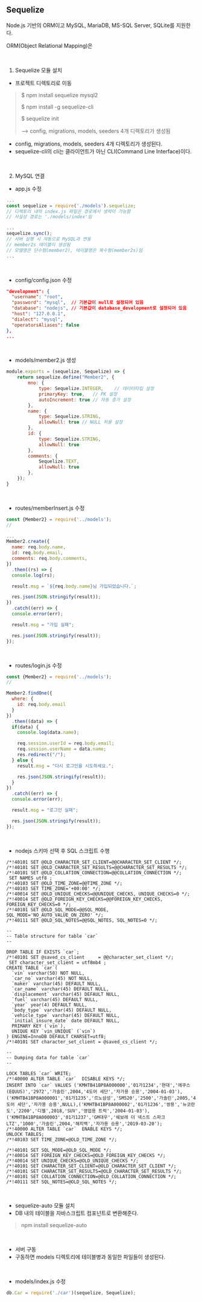 ## Sequelize

Node.js 기반의 ORM이고 MySQL, MariaDB, MS-SQL Server, SQLite를 지원한다.

ORM(Object Relational Mapping)은 

<br>

1. Sequelize 모듈 설치

- 프로젝트 디렉토리로 이동

> $ npm install sequelize mysql2
>
> $ npm install -g sequelize-cli
>
> $ sequelize init
>
> —> config, migrations, models, seeders 4개 디렉토리가 생성됨

- config, migrations, models, seeders 4개 디렉토리가 생성된다.
- sequelize-cli의 cli는 클라이언트가 아닌 CLI(Command Line Interface)이다.

<br>

2. MySQL 연결

- app.js 수정

```javascript
...
const sequelize = require('./models').sequelize;
// 디렉토리 내의 index.js 파일은 경로에서 생략이 가능함
// 사실상 경로는 './models/index'임

...
sequelize.sync();	
// 서버 실행 시 자동으로 MySQL과 연동
// member2s 테이블이 생성됨
// 모델명은 단수형(member2), 테이블명은 복수형(member2s)임
...
```

<br>

- config/config.json 수정

```json
"development": {
  "username": "root",
  "password": "mysql",	// 기본값이 null로 설정되어 있음
  "database": "nodejs",	// 기본값이 database_development로 설정되어 있음
  "host": "127.0.0.1",
  "dialect": "mysql",
  "operatorsAliases": false
},
...
```

<br>

- models/member2.js 생성

```javascript
module.exports = (sequelize, Sequelize) => {
    return sequelize.define("Member2", {
        mno: {
            type: Sequelize.INTEGER,	// 데이터타입 설정
            primaryKey: true,	// PK 설정
            autoIncrement: true	// 자동 증가 설정
        },
        name: {
            type: Sequelize.STRING,
            allowNull: true	// NULL 허용 설정
        },
        id: {
            type: Sequelize.STRING,
            allowNull: true
        },
        comments: {
            Sequelize.TEXT,
            allowNull: true
        },
    });
}
```

<br>

- routes/memberInsert.js 수정

```javascript
const {Member2} = require('../models');
//

...
Member2.create({
  name: req.body.name,
  id: req.body.email,
  comments: req.body.comments,
})
  .then((rs) => {
  console.log(rs);

  result.msg = `${req.body.name}님 가입되었습니다.`;

  res.json(JSON.stringify(result));
})
  .catch((err) => {
  console.error(err);

  result.msg = "가입 실패";

  res.json(JSON.stringify(result));
});
```

<br>

- routes/login.js 수정

```javascript
const {Member2} = require('../models');
//

Member2.findOne({
  where: {
    id: req.body.email
  }
})
  .then((data) => {
  if(data) {
    console.log(data.name);

    req.session.userId = req.body.email;
    req.session.userName = data.name;
    res.redirect("/");
  } else {
    result.msg = "다시 로그인을 시도하세요.";

    res.json(JSON.stringify(result));
  }
})
  .catch((err) => {
  console.error(err);

  result.msg = "로그인 실패";

  res.json(JSON.stringify(result));
});
```

<br>

- nodejs 스키마 선택 후 SQL 스크립트 수행

```mysql
/*!40101 SET @OLD_CHARACTER_SET_CLIENT=@@CHARACTER_SET_CLIENT */;
/*!40101 SET @OLD_CHARACTER_SET_RESULTS=@@CHARACTER_SET_RESULTS */;
/*!40101 SET @OLD_COLLATION_CONNECTION=@@COLLATION_CONNECTION */;
 SET NAMES utf8 ;
/*!40103 SET @OLD_TIME_ZONE=@@TIME_ZONE */;
/*!40103 SET TIME_ZONE='+00:00' */;
/*!40014 SET @OLD_UNIQUE_CHECKS=@@UNIQUE_CHECKS, UNIQUE_CHECKS=0 */;
/*!40014 SET @OLD_FOREIGN_KEY_CHECKS=@@FOREIGN_KEY_CHECKS, FOREIGN_KEY_CHECKS=0 */;
/*!40101 SET @OLD_SQL_MODE=@@SQL_MODE, SQL_MODE='NO_AUTO_VALUE_ON_ZERO' */;
/*!40111 SET @OLD_SQL_NOTES=@@SQL_NOTES, SQL_NOTES=0 */;

--
-- Table structure for table `car`
--

DROP TABLE IF EXISTS `car`;
/*!40101 SET @saved_cs_client     = @@character_set_client */;
 SET character_set_client = utf8mb4 ;
CREATE TABLE `car`(
  `vin` varchar(50) NOT NULL,
  `car_no` varchar(45) NOT NULL,
  `maker` varchar(45) DEFAULT NULL,
  `car_name` varchar(45) DEFAULT NULL,
  `displacement` varchar(45) DEFAULT NULL,
  `fuel` varchar(45) DEFAULT NULL,
  `year` year(4) DEFAULT NULL,
  `body_type` varchar(45) DEFAULT NULL,
  `vehicle_type` varchar(45) DEFAULT NULL,
  `initial_insure_date` date DEFAULT NULL,
  PRIMARY KEY (`vin`),
  UNIQUE KEY `vin_UNIQUE` (`vin`)
) ENGINE=InnoDB DEFAULT CHARSET=utf8;
/*!40101 SET character_set_client = @saved_cs_client */;

--
-- Dumping data for table `car`
--

LOCK TABLES `car` WRITE;
/*!40000 ALTER TABLE `car`  DISABLE KEYS */;
INSERT INTO `car` VALUES ('KMHTB41BP8A000000','01가1234','현대','에쿠스(EQUUS)','2972','가솔린',2004,'4도어 세단','자가용 승용','2004-01-03'),('KMHTB41BP8A000001','01가1235','르노삼성','SM520','2500','가솔린',2005,'4도어 세단','자가용 승용',NULL),('KMHTB41BP8A000002','01가1236','쌍용','뉴코란도','2200','디젤',2018,'SUV','영업용 트럭','2004-01-03'),('KMHTB41BP8A000003','01가1237','GM대우','쉐보레 더 넥스트 스파크 LTZ','1000','가솔린',2004,'해치백','자가용 승용','2019-03-20');
/*!40000 ALTER TABLE `car`  ENABLE KEYS */;
UNLOCK TABLES;
/*!40103 SET TIME_ZONE=@OLD_TIME_ZONE */;

/*!40101 SET SQL_MODE=@OLD_SQL_MODE */;
/*!40014 SET FOREIGN_KEY_CHECKS=@OLD_FOREIGN_KEY_CHECKS */;
/*!40014 SET UNIQUE_CHECKS=@OLD_UNIQUE_CHECKS */;
/*!40101 SET CHARACTER_SET_CLIENT=@OLD_CHARACTER_SET_CLIENT */;
/*!40101 SET CHARACTER_SET_RESULTS=@OLD_CHARACTER_SET_RESULTS */;
/*!40101 SET COLLATION_CONNECTION=@OLD_COLLATION_CONNECTION */;
/*!40111 SET SQL_NOTES=@OLD_SQL_NOTES */;
```

<br>

- sequelize-auto 모듈 설치
- DB 내의 테이블을 자바스크립트 컴포넌트로 변환해준다.

> npm install sequelize-auto

<br>

- 서버 구동
- 구동하면 models 디렉토리에 테이블병과 동일한 파일들이 생성된다.

<br>

- models/index.js 수정

```javascript
db.Car = require('./car')(sequelize, Sequelize);
```

<br>




